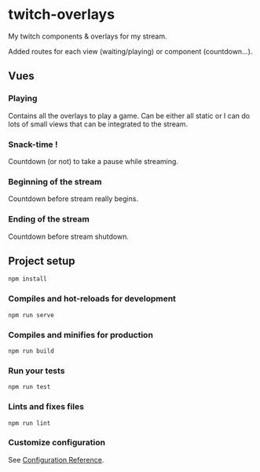 # twitch-overlays

My twitch components & overlays for my stream.

Added routes for each view (waiting/playing) or component (countdown...).

## Vues

### Playing

Contains all the overlays to play a game. Can be either all static or I can do lots of small views that can be integrated to the stream.

### Snack-time !

Countdown (or not) to take a pause while streaming.

### Beginning of the stream

Countdown before stream really begins.

### Ending of the stream

Countdown before stream shutdown.

## Project setup
```
npm install
```

### Compiles and hot-reloads for development
```
npm run serve
```

### Compiles and minifies for production
```
npm run build
```

### Run your tests
```
npm run test
```

### Lints and fixes files
```
npm run lint
```

### Customize configuration
See [Configuration Reference](https://cli.vuejs.org/config/).
